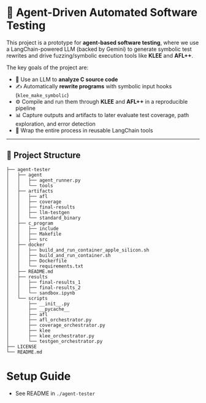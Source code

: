 # 🧪 Agent-Driven Automated Software Testing

This project is a prototype for **agent-based software testing**, where we use a LangChain-powered LLM (backed by Gemini) to generate symbolic test rewrites and drive fuzzing/symbolic execution tools like **KLEE** and **AFL++**.

The key goals of the project are:
- 🧠 Use an LLM to **analyze C source code**
- ✍️ Automatically **rewrite programs** with symbolic input hooks (`klee_make_symbolic`)
- ⚙️ Compile and run them through **KLEE** and **AFL++** in a reproducible pipeline
- 📊 Capture outputs and artifacts to later evaluate test coverage, path exploration, and error detection
- 🔁 Wrap the entire process in reusable LangChain tools

---

## 📁 Project Structure

```
├── agent-tester
│   ├── agent
│   │   ├── agent_runner.py
│   │   └── tools
│   ├── artifacts
│   │   ├── afl
│   │   ├── coverage
│   │   ├── final-results
│   │   ├── llm-testgen
│   │   └── standard_binary
│   ├── c_program
│   │   ├── include
│   │   ├── Makefile
│   │   ├── src
│   ├── docker
│   │   ├── build_and_run_container_apple_silicon.sh
│   │   ├── build_and_run_container.sh
│   │   ├── Dockerfile
│   │   └── requirements.txt
│   ├── README.md
│   ├── results
│   │   ├── final-results_1
│   │   ├── final-results_2
│   │   └── sandbox.ipynb
│   └── scripts
│       ├── __init__.py
│       ├── __pycache__
│       ├── afl
│       ├── afl_orchestrator.py
│       ├── coverage_orchestrator.py
│       ├── klee
│       ├── klee_orchestrator.py
│       └── testgen_orchestrator.py
├── LICENSE
└── README.md
```


# Setup Guide 
- See README in `./agent-tester`
